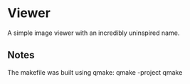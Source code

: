# Viewer
A simple image viewer with an incredibly uninspired name.

## Notes
The makefile was built using qmake:
qmake -project
qmake
